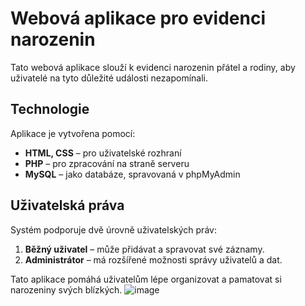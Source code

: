 # Webová aplikace pro evidenci narozenin

Tato webová aplikace slouží k evidenci narozenin přátel a rodiny, aby uživatelé na tyto důležité události nezapomínali.

## Technologie
Aplikace je vytvořena pomocí:
- **HTML, CSS** – pro uživatelské rozhraní
- **PHP** – pro zpracování na straně serveru
- **MySQL** – jako databáze, spravovaná v phpMyAdmin

## Uživatelská práva
Systém podporuje dvě úrovně uživatelských práv:
1. **Běžný uživatel** – může přidávat a spravovat své záznamy.
2. **Administrátor** – má rozšířené možnosti správy uživatelů a dat.

Tato aplikace pomáhá uživatelům lépe organizovat a pamatovat si narozeniny svých blízkých.
![image](https://github.com/user-attachments/assets/2ed2632d-4d39-4ede-8948-136653667334)
